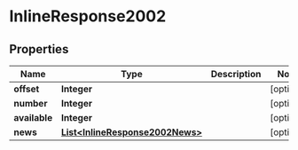 

# InlineResponse2002

## Properties

Name | Type | Description | Notes
------------ | ------------- | ------------- | -------------
**offset** | **Integer** |  |  [optional]
**number** | **Integer** |  |  [optional]
**available** | **Integer** |  |  [optional]
**news** | [**List&lt;InlineResponse2002News&gt;**](InlineResponse2002News.md) |  |  [optional]




